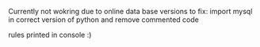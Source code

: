 Currently not wokring due to online data base versions
to fix:
import mysql in correct version of python and remove commented code 

rules printed in console :)
